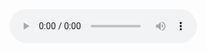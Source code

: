 <audio controls>
  <source src="https://raw.githubusercontent.com/TiaoChen/REPO/main/Echoes of the Ancient Realm.mp3" type="audio/mpeg">
  <source src="https://raw.githubusercontent.com/TiaoChen/REPO/main/Epic Quest of the Ancient Realms.mp3" type="audio/mpeg">
  Your browser does not support the audio tag.
</audio>
